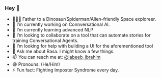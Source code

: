### Hey 👋

- 👨‍👩‍👦 Father to a Dinosaur/Spiderman/Alien-friendly Space exploreer.
- 🔭 I’m currently working on Connversational AI.
- 🌱 I’m currently learning advanced NLP
- 👯 I’m looking to collaborate on a tool that can automate stories for training Conversational Agents.
- 🤔 I’m looking for help with building a UI for the aforementioned tool
- 💬 Ask me about Rasa. I might know a few things.
- 📫 You can reach me at: [@labeeb_ibrahim](https://twitter.com/labeeb_ibrahim)
- 😄 Pronouns: (He/Him)
- ⚡ Fun fact: Fighting Imposter Syndrome every day.
